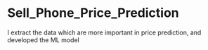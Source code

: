 # Sell_Phone_Price_Prediction
I extract the data which are more important in price prediction, and developed the ML model

